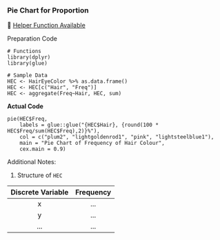 ### Pie Chart for Proportion
:white_heart: [Helper Function Available](../../[SC]-Descriptive-Analytics/[SC]-Data-Visualisation/[SC]-Base-R-Graphic/[HF]-(Proportion)-Pie-Chart-&-Frequency-Table_Base-R.md)

Preparation Code
```
# Functions
library(dplyr)
library(glue)

# Sample Data
HEC <- HairEyeColor %>% as.data.frame()
HEC <- HEC[c("Hair", "Freq")]
HEC <- aggregate(Freq~Hair, HEC, sum)
```
**Actual Code**
```
pie(HEC$Freq,
    labels = glue::glue("{HEC$Hair}, {round(100 * HEC$Freq/sum(HEC$Freq),2)}%"),
    col = c("plum2", "lightgoldenrod1", "pink", "lightsteelblue1"),
    main = "Pie Chart of Frequency of Hair Colour",
    cex.main = 0.9)
```
Additional Notes:
1. Structure of `HEC`

| Discrete Variable | Frequency |
|:---:| :---: |
| x | ... |
| y | ... |
| ... | ... |
